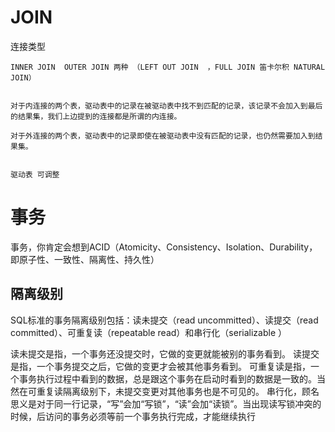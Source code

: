




# JOIN


连接类型

	INNER JOIN  OUTER JOIN 两种 （LEFT OUT JOIN  ，FULL JOIN 笛卡尔积 NATURAL JOIN）


	对于内连接的两个表，驱动表中的记录在被驱动表中找不到匹配的记录，该记录不会加入到最后的结果集，我们上边提到的连接都是所谓的内连接。

	对于外连接的两个表，驱动表中的记录即使在被驱动表中没有匹配的记录，也仍然需要加入到结果集。


	驱动表 可调整




# 事务

事务，你肯定会想到ACID（Atomicity、Consistency、Isolation、Durability，即原子性、一致性、隔离性、持久性）



## 隔离级别

SQL标准的事务隔离级别包括：读未提交（read uncommitted）、读提交（read committed）、可重复读（repeatable read）和串行化（serializable ）

读未提交是指，一个事务还没提交时，它做的变更就能被别的事务看到。
读提交是指，一个事务提交之后，它做的变更才会被其他事务看到。
可重复读是指，一个事务执行过程中看到的数据，总是跟这个事务在启动时看到的数据是一致的。当然在可重复读隔离级别下，未提交变更对其他事务也是不可见的。
串行化，顾名思义是对于同一行记录，“写”会加“写锁”，“读”会加“读锁”。当出现读写锁冲突的时候，后访问的事务必须等前一个事务执行完成，才能继续执行

